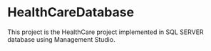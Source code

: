 # HealthCareDatabase
This project is the HealthCare project implemented in SQL SERVER database using Management Studio.
